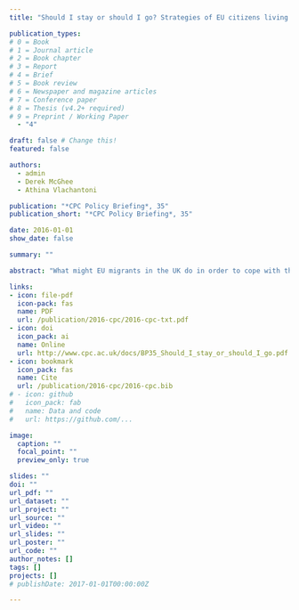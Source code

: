 ```yaml
---
title: "Should I stay or should I go? Strategies of EU citizens living in the UK in the context of the EU referendum"

publication_types:
# 0 = Book
# 1 = Journal article
# 2 = Book chapter
# 3 = Report
# 4 = Brief
# 5 = Book review
# 6 = Newspaper and magazine articles
# 7 = Conference paper
# 8 = Thesis (v4.2+ required)
# 9 = Preprint / Working Paper
  - "4"

draft: false # Change this!
featured: false

authors:
  - admin
  - Derek McGhee
  - Athina Vlachantoni

publication: "*CPC Policy Briefing*, 35"
publication_short: "*CPC Policy Briefing*, 35"

date: 2016-01-01
show_date: false

summary: ""

abstract: "What might EU migrants in the UK do in order to cope with the UK’s departure from the EU? Might they stay or leave? Using data from a pre-EU Referendum online survey we examine how Portuguese, Polish and Romanian nationals in the UK intended to respond to the EU Referendum. Excluding the Irish, these groups are the three largest EU nationality groups in the UK."

links:
- icon: file-pdf
  icon-pack: fas
  name: PDF
  url: /publication/2016-cpc/2016-cpc-txt.pdf
- icon: doi
  icon_pack: ai
  name: Online
  url: http://www.cpc.ac.uk/docs/BP35_Should_I_stay_or_should_I_go.pdf
- icon: bookmark
  icon_pack: fas
  name: Cite
  url: /publication/2016-cpc/2016-cpc.bib
# - icon: github
#   icon_pack: fab
#   name: Data and code
#   url: https://github.com/...

image:
  caption: ""
  focal_point: ""
  preview_only: true

slides: ""
doi: ""
url_pdf: ""
url_dataset: ""
url_project: ""
url_source: ""
url_video: ""
url_slides: ""
url_poster: ""
url_code: ""
author_notes: []
tags: []
projects: []
# publishDate: 2017-01-01T00:00:00Z

---
```

